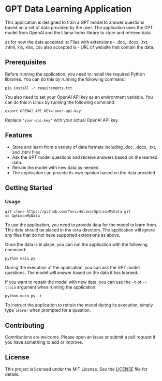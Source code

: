 # GPT Data Learning Application

This application is designed to train a GPT model to answer questions based on a set of data provided by the user. The application uses the GPT model from OpenAI and the Llama Index library to store and retrieve data.

as for now the data accepted is: 
Files with extensions -   .doc, .docx, .txt, .html, xls, xlsx, csv
also accepted is -  URL of website that contain the data.

## Prerequisites

Before running the application, you need to install the required Python libraries. You can do this by running the following command:

```
pip install -r requirements.txt
```

You also need to set your OpenAI API key as an environment variable. You can do this in Linux by running the following command:

```
export OPENAI_API_KEY='your-api-key'
```

Replace `'your-api-key'` with your actual OpenAI API key.

## Features

- Store and learn from a variety of data formats including .doc, .docx, .txt, and .html files.
- Ask the GPT model questions and receive answers based on the learned data.
- Retrain the model with new data as needed.
- The application can provide its own opinion based on the data provided.

## Getting Started

### Usage
 
```
git clone https://github.com/YanivHaliwa/GptLeanMyData.git
cd GptLeanMyData
```

To use the application, you need to provide data for the model to learn from. This data should be placed in the `data` directory. The application will ignore any files that do not have supported extensions as above.

Once the data is in place, you can run the application with the following command:

```
python main.py
```

During the execution of the application, you can ask the GPT model questions. The model will answer based on the data it has learned.

If you want to retrain the model with new data, you can use the `-t` or `--train` argument when running the application:

```
python main.py -t
```

To instruct the application to retrain the model during its execution, simply type `learn!` when prompted for a question.

## Contributing

Contributions are welcome. Please open an issue or submit a pull request if you have something to add or improve.

## License

This project is licensed under the MIT License. See the [LICENSE](LICENSE) file for details.
